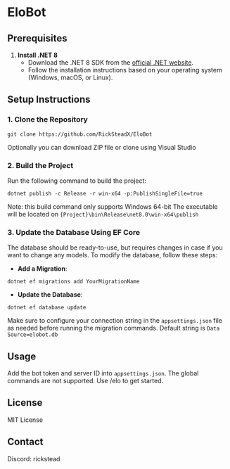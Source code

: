 # EloBot

## Prerequisites

1. **Install .NET 8**
   - Download the .NET 8 SDK from the [official .NET website](https://dotnet.microsoft.com/download/dotnet/8.0).
   - Follow the installation instructions based on your operating system (Windows, macOS, or Linux).

## Setup Instructions

### 1. Clone the Repository

```
git clone https://github.com/RickSteadX/EloBot
```

Optionally you can download ZIP file or clone using Visual Studio

### 2. Build the Project

Run the following command to build the project:

```
dotnet publish -c Release -r win-x64 -p:PublishSingleFile=true
```
Note: this build command only supports Windows 64-bit
The executable will be located on `{Project}\bin\Release\net8.0\win-x64\publish`

### 3. Update the Database Using EF Core

The database should be ready-to-use, but requires changes in case if you want to change any models.
To modify the database, follow these steps:

- **Add a Migration**:

```
dotnet ef migrations add YourMigrationName
```

- **Update the Database**:

```
dotnet ef database update
```

Make sure to configure your connection string in the `appsettings.json` file as needed before running the migration commands.
Default string is `Data Source=elobot.db`

## Usage

Add the bot token and server ID into `appsettings.json`. The global commands are not supported.
Use /elo to get started.

## License

MIT License

## Contact

Discord: rickstead

